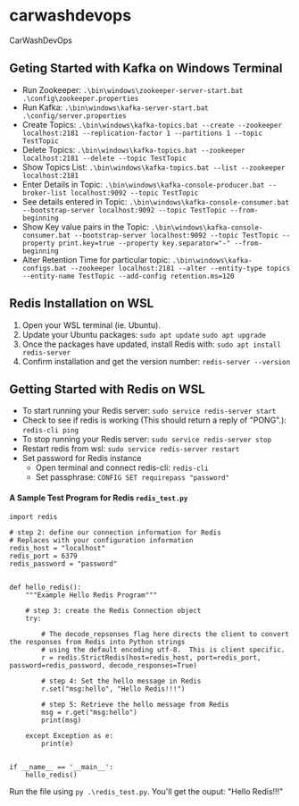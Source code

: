 # carwashdevops
CarWashDevOps

## Geting Started with Kafka on Windows Terminal

- Run Zookeeper: `.\bin\windows\zookeeper-server-start.bat .\config\zookeeper.properties`
- Run Kafka: `.\bin\windows\kafka-server-start.bat .\config/server.properties`
- Create Topics: `.\bin\windows\kafka-topics.bat --create --zookeeper localhost:2181 --replication-factor 1 --partitions 1 --topic TestTopic`
- Delete Topics: `.\bin\windows\kafka-topics.bat --zookeeper localhost:2181 --delete --topic TestTopic`
- Show Topics List: `.\bin\windows\kafka-topics.bat --list --zookeeper localhost:2181`
- Enter Details in Topic: `.\bin\windows\kafka-console-producer.bat --broker-list localhost:9092 --topic TestTopic`
- See details entered in Topic: `.\bin\windows\kafka-console-consumer.bat --bootstrap-server localhost:9092 --topic TestTopic --from-beginning`
- Show Key value pairs in the Topic: `.\bin\windows\kafka-console-consumer.bat --bootstrap-server localhost:9092 --topic TestTopic --property print.key=true --property key.separator="-" --from-beginning`
- Alter Retention Time for particular topic: `.\bin\windows\kafka-configs.bat --zookeeper localhost:2181 --alter --entity-type topics --entity-name TestTopic --add-config retention.ms=120`


## Redis Installation on WSL

1. Open your WSL terminal (ie. Ubuntu).
2. Update your Ubuntu packages: `sudo apt update` `sudo apt upgrade`
3. Once the packages have updated, install Redis with: `sudo apt install redis-server`
4. Confirm installation and get the version number: `redis-server --version`

## Getting Started with Redis on WSL

- To start running your Redis server: `sudo service redis-server start`
- Check to see if redis is working (This should return a reply of "PONG".): `redis-cli ping`
- To stop running your Redis server: `sudo service redis-server stop`
- Restart redis from wsl: `sudo service redis-server restart`
- Set password for Redis instance
  - Open terminal and connect redis-cli: `redis-cli`
  - Set passphrase: `CONFIG SET requirepass "password"`

#### A Sample Test Program for Redis `redis_test.py`
```
import redis

# step 2: define our connection information for Redis
# Replaces with your configuration information
redis_host = "localhost"
redis_port = 6379
redis_password = "password"


def hello_redis():
    """Example Hello Redis Program"""
   
    # step 3: create the Redis Connection object
    try:
   
        # The decode_repsonses flag here directs the client to convert the responses from Redis into Python strings
        # using the default encoding utf-8.  This is client specific.
        r = redis.StrictRedis(host=redis_host, port=redis_port, password=redis_password, decode_responses=True)
   
        # step 4: Set the hello message in Redis
        r.set("msg:hello", "Hello Redis!!!")

        # step 5: Retrieve the hello message from Redis
        msg = r.get("msg:hello")
        print(msg)        
   
    except Exception as e:
        print(e)


if __name__ == '__main__':
    hello_redis()
```
Run the file using `py .\redis_test.py`. You'll get the ouput: "Hello Redis!!!"


